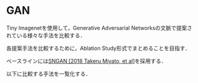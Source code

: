# GAN

Tiny Imagenetを使用して，Generative Adversarial Networksの文脈で提案されている様々な手法を比較する．

各提案手法を比較するために，Ablation Study形式でまとめることを目指す．

ベースラインには[SNGAN [2018 Takeru Miyato, et al]](https://arxiv.org/abs/1802.05957)を採用する．

以下に比較する手法を一覧化する．
